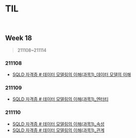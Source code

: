 # TIL

<br>

## Week 18

> 211108~211114



### 211108

* [SQLD 자격증 # 데이터 모델링의 이해(과목1)_데이터 모델의 이해](https://pythontoomuchinformation.tistory.com/533)



### 211109

* [SQLD 자격증 # 데이터 모델링의 이해(과목1)_엔터티](https://pythontoomuchinformation.tistory.com/534)



### 211110

* [SQLD 자격증 # 데이터 모델링의 이해(과목1)_속성](https://pythontoomuchinformation.tistory.com/535)
* [SQLD 자격증 # 데이터 모델링의 이해(과목1)_관계](https://pythontoomuchinformation.tistory.com/536)